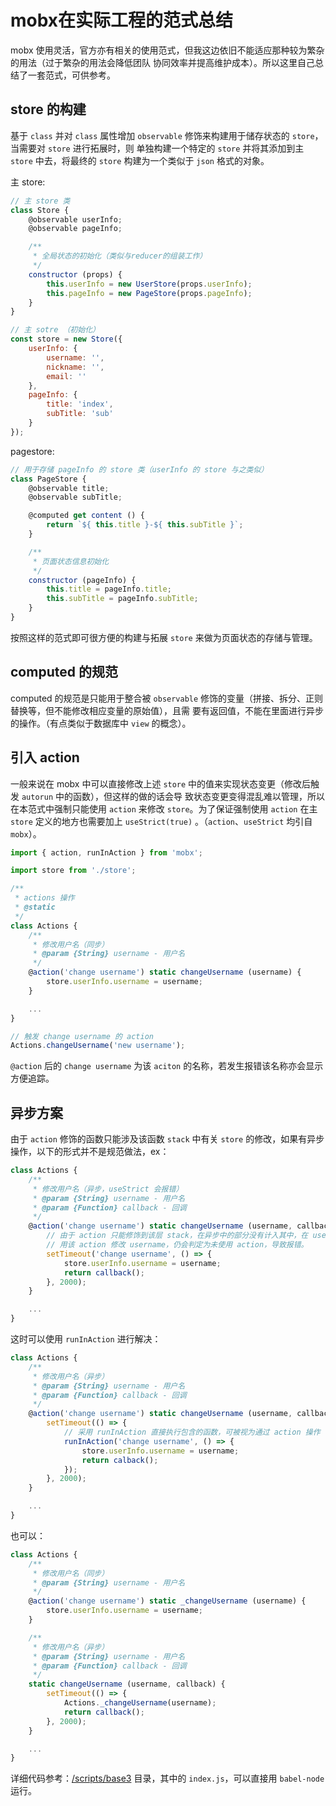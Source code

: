 # mobx在实际工程的范式总结
mobx 使用灵活，官方亦有相关的使用范式，但我这边依旧不能适应那种较为繁杂的用法（过于繁杂的用法会降低团队
协同效率并提高维护成本）。所以这里自己总结了一套范式，可供参考。

## store 的构建
基于 `class` 并对 `class` 属性增加 `observable` 修饰来构建用于储存状态的 `store`，当需要对 `store` 进行拓展时，则
单独构建一个特定的 `store` 并将其添加到主 `store` 中去，将最终的 `store` 构建为一个类似于 `json` 格式的对象。

主 store:  
```javascript
// 主 store 类
class Store {
    @observable userInfo;
    @observable pageInfo;

    /**
     * 全局状态的初始化（类似与reducer的组装工作）
     */
    constructor (props) {
        this.userInfo = new UserStore(props.userInfo);
        this.pageInfo = new PageStore(props.pageInfo);
    }
}

// 主 sotre （初始化）
const store = new Store({
    userInfo: {
        username: '',
        nickname: '',
        email: ''
    },
    pageInfo: {
        title: 'index',
        subTitle: 'sub'
    }
});
```

pagestore:  
```javascript
// 用于存储 pageInfo 的 store 类（userInfo 的 store 与之类似）
class PageStore {
    @observable title;
    @observable subTitle;

    @computed get content () {
        return `${ this.title }-${ this.subTitle }`;
    }

    /**
     * 页面状态信息初始化
     */
    constructor (pageInfo) {
        this.title = pageInfo.title;
        this.subTitle = pageInfo.subTitle;
    }
}
```

按照这样的范式即可很方便的构建与拓展 `store` 来做为页面状态的存储与管理。  

## computed 的规范
computed 的规范是只能用于整合被 `observable` 修饰的变量（拼接、拆分、正则替换等，但不能修改相应变量的原始值），且需
要有返回值，不能在里面进行异步的操作。（有点类似于数据库中 `view` 的概念）。  

## 引入 action
一般来说在 mobx 中可以直接修改上述 `store` 中的值来实现状态变更（修改后触发 `autorun` 中的函数），但这样的做的话会导
致状态变更变得混乱难以管理，所以在本范式中强制只能使用 `action` 来修改 `store`。为了保证强制使用 `action` 在主 `store` 
定义的地方也需要加上 `useStrict(true)` 。（`action`、`useStrict` 均引自 `mobx`）。

```javascript
import { action, runInAction } from 'mobx';

import store from './store';

/**
 * actions 操作
 * @static
 */
class Actions {
    /**
     * 修改用户名（同步）
     * @param {String} username - 用户名 
     */
    @action('change username') static changeUsername (username) {
        store.userInfo.username = username;
    }

    ...
}

// 触发 change username 的 action
Actions.changeUsername('new username');
```

`@action` 后的 `change username` 为该 `aciton` 的名称，若发生报错该名称亦会显示方便追踪。

## 异步方案
由于 `action` 修饰的函数只能涉及该函数 `stack` 中有关 `store` 的修改，如果有异步操作，以下的形式并不是规范做法，ex：

```javascript
class Actions {
    /**
     * 修改用户名（异步，useStrict 会报错）
     * @param {String} username - 用户名
     * @param {Function} callback - 回调
     */
    @action('change username') static changeUsername (username, callback) {
        // 由于 action 只能修饰到该层 stack，在异步中的部分没有计入其中，在 useStrict(true) 时，即使使
        // 用该 action 修改 username，仍会判定为未使用 action，导致报错。
        setTimeout('change username', () => {
            store.userInfo.username = username;
            return callback();
        }, 2000);
    }

    ...
}
```

这时可以使用 `runInAction` 进行解决：
```javascript
class Actions {
    /**
     * 修改用户名（异步）
     * @param {String} username - 用户名
     * @param {Function} callback - 回调
     */
    @action('change username') static changeUsername (username, callback) {
        setTimeout(() => {
            // 采用 runInAction 直接执行包含的函数，可被视为通过 action 操作
            runInAction('change username', () => {
                store.userInfo.username = username;
                return calback();
            });
        }, 2000);
    }

    ...
}
```

也可以：
```javascript
class Actions {
    /**
     * 修改用户名（同步）
     * @param {String} username - 用户名 
     */
    @action('change username') static _changeUsername (username) {
        store.userInfo.username = username;
    }

    /**
     * 修改用户名（异步）
     * @param {String} username - 用户名
     * @param {Function} callback - 回调
     */
    static changeUsername (username, callback) {
        setTimeout(() => {
            Actions._changeUsername(username);
            return callback();
        }, 2000);
    }

    ...
}
```

详细代码参考：[/scripts/base3](./scripts/base3) 目录，其中的 `index.js`，可以直接用 `babel-node` 运行。